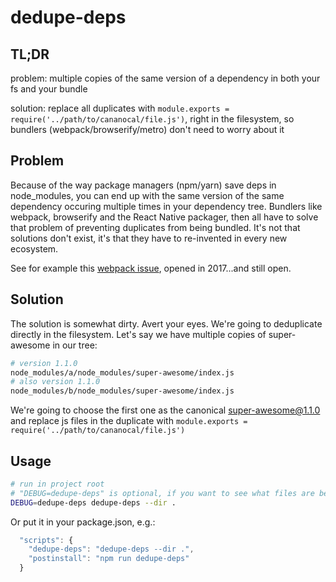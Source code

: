 # dedupe-deps

## TL;DR

problem: multiple copies of the same version of a dependency in both your fs and your bundle

solution: replace all duplicates with `module.exports = require('../path/to/cananocal/file.js')`, right in the filesystem, so bundlers (webpack/browserify/metro) don't need to worry about it

## Problem

Because of the way package managers (npm/yarn) save deps in node_modules, you can end up with the same version of the same dependency occuring multiple times in your dependency tree. Bundlers like webpack, browserify and the React Native packager, then all have to solve that problem of preventing duplicates from being bundled. It's not that solutions don't exist, it's that they have to re-invented in every new ecosystem.

See for example this [webpack issue](https://github.com/webpack/webpack/issues/5593), opened in 2017...and still open.

## Solution

The solution is somewhat dirty. Avert your eyes. We're going to deduplicate directly in the filesystem. Let's say we have multiple copies of super-awesome in our tree:

```sh
# version 1.1.0
node_modules/a/node_modules/super-awesome/index.js
# also version 1.1.0
node_modules/b/node_modules/super-awesome/index.js
```

We're going to choose the first one as the canonical super-awesome@1.1.0 and replace js files in the duplicate with `module.exports = require('../path/to/cananocal/file.js')`

## Usage

```sh
# run in project root
# "DEBUG=dedupe-deps" is optional, if you want to see what files are being deduped
DEBUG=dedupe-deps dedupe-deps --dir .
```

Or put it in your package.json, e.g.:

```js
  "scripts": {
    "dedupe-deps": "dedupe-deps --dir .",
    "postinstall": "npm run dedupe-deps"
  }
```
